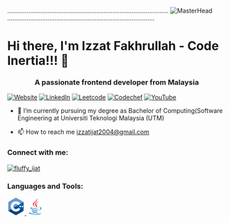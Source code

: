 ............................................................................................
  ![MasterHead](https://encrypted-tbn0.gstatic.com/images?q=tbn:ANd9GcTvClUOr4VYKsb2tUAMWOBe-r_0uJWX3agtNw&usqp=CAU)....................................................................................

  # Hi there, I'm Izzat Fakhrullah - Code Inertia!!! 👋
<h3 align="center">A passionate frontend developer from Malaysia</h3> 


[![Website](https://img.shields.io/website?label=codeinertia&style=for-the-badge&url=https%3A%2F%2Fcodestackr.com)](https://inertiaa.tech/)
[![LinkedIn](https://img.shields.io/badge/linkedin-%230077B5.svg?style=for-the-badge&logo=linkedin&logoColor=white)]([www.linkedin.com/in/izzat-fakhrullah-34b125291)
[![Leetcode](https://img.shields.io/badge/-LeetCode-FFA116?style=for-the-badge&logo=LeetCode&logoColor=black)](https://leetcode.com/inertiaa)
[![Codechef](https://img.shields.io/badge/Codechef-%23B92B27.svg?&style=for-the-badge&logo=Codechef&logoColor=white)](https://www.codechef.com/users/reddevill)
[![YouTube](https://img.shields.io/badge/code_inertia-%23FF0000.svg?style=for-the-badge&logo=YouTube&logoColor=white)](https://www.youtube.com/channel/UCmpXdOaZAIXfAG4kKSdrPDA)





 
- 🔭 I’m currently pursuing my degree as Bachelor of Computing(Software Engineering at Universiti Teknologi Malaysia (UTM) 
 
- 📫 How to reach me izzatijat2004@gmail.com 
 
<h3 align="left">Connect with me:</h3> 
<p align="left"> 
<a href="https://instagram.com/fluffy_ijat" target="blank"><img align="center" src="https://raw.githubusercontent.com/rahuldkjain/github-profile-readme-generator/master/src/images/icons/Social/instagram.svg" alt="fluffy_ijat" height="30" width="40" /></a> 
</p> 
 
<h3 align="left">Languages and Tools:</h3> 
<p align="left"> <a href="https://www.w3schools.com/cpp/" target="_blank" rel="noreferrer"> <img src="https://raw.githubusercontent.com/devicons/devicon/master/icons/cplusplus/cplusplus-original.svg" alt="cplusplus" width="40" height="40"/> </a> <a href="https://www.java.com" target="_blank" rel="noreferrer"> <img src="https://raw.githubusercontent.com/devicons/devicon/master/icons/java/java-original.svg" alt="java" width="40" height="40"/> </a> </p>


